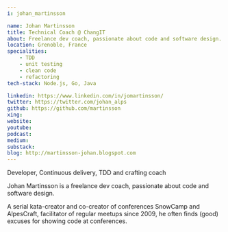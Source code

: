 ```yaml
---
i: johan_martinsson

name: Johan Martinsson
title: Technical Coach @ ChangIT
about: Freelance dev coach, passionate about code and software design.
location: Grenoble, France
specialities:
    - TDD
    - unit testing
    - clean code
    - refactoring
tech-stack: Node.js, Go, Java

linkedin: https://www.linkedin.com/in/jomartinsson/
twitter: https://twitter.com/johan_alps
github: https://github.com/martinsson
xing:
website:
youtube:
podcast:
medium:
substack:
blog: http://martinsson-johan.blogspot.com
---
```


Developer, Continuous delivery, TDD and crafting coach

Johan Martinsson is a freelance dev coach, passionate about code and software design.

A serial kata-creator and co-creator of conferences SnowCamp and AlpesCraft, facilitator of regular meetups since 2009, he often finds (good) excuses for showing code at conferences.
